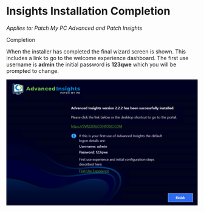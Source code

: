 # Insights Installation Completion

_Applies to: Patch My PC Advanced and Patch Insights_

Completion

When the installer has completed the final wizard screen is shown. This includes a link to go to the welcome experience dashboard. The first use username is **admin** the initial password is **123qwe** which you will be prompted to change.

![](/_images/image-(705).png "Completion summary")